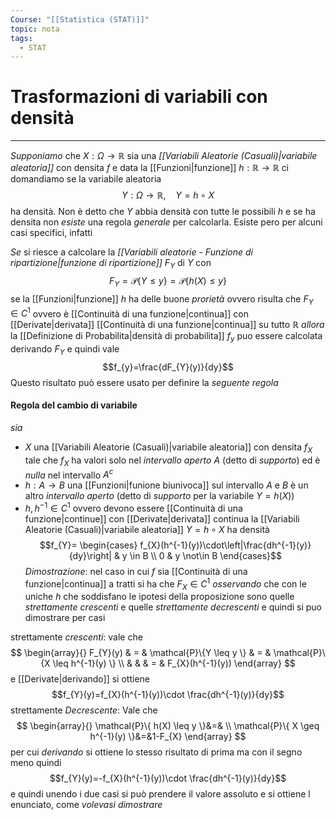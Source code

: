 ```yaml
---
Course: "[[Statistica (STAT)]]"
topic: nota
tags:
  - STAT
---
```

# Trasformazioni di variabili con densità
---
_Supponiamo_ che $X:\Omega \rightarrow \mathbb{R}$ sia una _[[Variabili Aleatorie (Casuali)|variabile aleatoria]]_ con densita $f$ e data la [[Funzioni|funzione]] $h:\mathbb{R} \rightarrow \mathbb{R}$ ci domandiamo se la variabile aleatoria $$Y:\Omega \rightarrow \mathbb{R}, \ \ \ \ Y = h \circ X$$
ha densità. 
Non è detto che $Y$ abbia densità con tutte le possibili $h$  e se ha densita non _esiste_ una regola _generale_ per calcolarla. Esiste pero per alcuni casi specifici, infatti  

_Se_ si riesce a calcolare la _[[Variabili aleatorie - Funzione di ripartizione|funzione di ripartizione]]_ $F_{Y}$ di $Y$ con $$F_{Y}= \mathcal{P}\{ Y \leq y \} =\mathcal{P}\{ h(X) \leq y  \} $$
se la [[Funzioni|funzione]] $h$ ha delle buone _prorietà_ ovvero risulta che $F_{Y} \in C^{1}$ ovvero è [[Continuità di una funzione|continua]] con [[Derivate|derivata]] [[Continuità di una funzione|continua]] su tutto $\mathbb{R}$ 
_allora_ la [[Definizione di Probabilita|densità di probabilita]] $f_{y}$ puo essere calcolata derivando $F_{Y}$ e quindi vale $$f_{y}=\frac{dF_{Y}(y)}{dy}$$ 
Questo risultato può essere usato per definire la _seguente regola_ 
#### Regola del cambio di variabile
_sia_ 
- $X$ una [[Variabili Aleatorie (Casuali)|variabile aleatoria]] con densita $f_{X}$ tale che $f_X$ ha valori solo nel _intervallo aperto_ $A$  (detto di _supporto_) ed è _nulla_ nel intervallo $A^{c}$  
- $h:A\rightarrow B$ una [[Funzioni|funione biunivoca]]  sul intervallo $A$ e $B$ è un altro _intervallo aperto_ (detto di _supporto_ per la variabile $Y=h(X)$)
-  $h,h^{-1}\in C^{1}$ ovvero devono essere [[Continuità di una funzione|continue]] con [[Derivate|derivata]] continua
la [[Variabili Aleatorie (Casuali)|variabile aleatoria]] $Y=h\circ X$ ha densità $$f_{Y}= \begin{cases}
f_{X}(h^{-1}(y))\cdot\left|\frac{dh^{-1}(y)}{dy}\right|   & y \in  B   \\ 
0  & y \not\in  B  
\end{cases}$$
_Dimostrazione_:
	nel caso in cui $f$ sia [[Continuità di una funzione|continua]] a tratti si ha che $F_{X} \in C^{1}$
	_osservando_ che con le uniche $h$ che soddisfano le ipotesi della proposizione sono quelle _strettamente crescenti_ e quelle _strettamente decrescenti_ e quindi si puo dimostrare per casi
	
strettamente _crescenti_:
	vale che $$ \begin{array}{}
F_{Y}(y)  & = &  \mathcal{P}\{Y \leq y  \} & = & \mathcal{P}\{X \leq h^{-1}(y)  \} \\
 &  &  & = & F_{X}(h^{-1}(y))
\end{array}
$$e [[Derivate|derivando]] si ottiene $$f_{Y}(y)=f_{X}(h^{-1}(y))\cdot \frac{dh^{-1}(y)}{dy}$$
strettamente _Decrescente_:
	Vale che $$
	\begin{array}{}
	\mathcal{P}\{ h(X) \leq y \}&=& \\
\mathcal{P}\{ X \geq h^{-1}(y) \}&=&1-F_{X}
\end{array}
	$$ per cui _derivando_ si ottiene lo stesso risultato di prima ma con il segno meno quindi $$f_{Y}(y)=-f_{X}(h^{-1}(y))\cdot \frac{dh^{-1}(y)}{dy}$$
e quindi unendo i due casi si può prendere il valore assoluto e si ottiene l enunciato, come _volevasi dimostrare_ 

